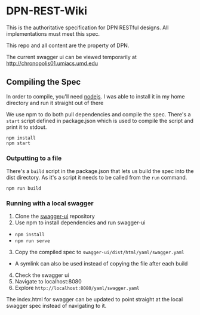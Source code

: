 # DPN-REST-Wiki

This is the authoritative specification for DPN RESTful designs.  All implementations must meet this spec.

This repo and all content are the property of DPN.

The current swagger ui can be viewed temporarily at http://chronopolis01.umiacs.umd.edu

## Compiling the Spec

In order to compile, you'll need [nodejs](https://nodejs.org/en/). I was able to install 
it in my home directory and run it straight out of there

We use npm to do both pull dependencies and compile the spec. There's a `start` script defined
in package.json which is used to compile the script and print it to stdout.
```
npm install
npm start
```

### Outputting to a file

There's a `build` script in the package.json that lets us build the spec into the dist
directory. As it's a script it needs to be called from the `run` command.

```
npm run build
```

### Running with a local swagger

1. Clone the [swagger-ui](https://github.com/swagger-api/swagger-ui) repository
2. Use npm to install dependencies and run swagger-ui
  * `npm install`
  * `npm run serve`
3. Copy the compiled spec to `swagger-ui/dist/html/yaml/swagger.yaml`
  * A symlink can also be used instead of copying the file after each build
4. Check the swagger ui
  1. Navigate to localhost:8080
  2. Explore `http://localhost:8080/yaml/swagger.yaml`

The index.html for swagger can be updated to point straight at the local swagger
spec instead of navigating to it.
